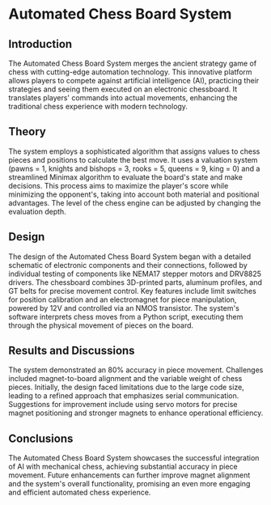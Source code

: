 # Automated Chess Board System

## Introduction

The Automated Chess Board System merges the ancient strategy game of chess with cutting-edge automation technology. This innovative platform allows players to compete against artificial intelligence (AI), practicing their strategies and seeing them executed on an electronic chessboard. It translates players' commands into actual movements, enhancing the traditional chess experience with modern technology.

## Theory

The system employs a sophisticated algorithm that assigns values to chess pieces and positions to calculate the best move. It uses a valuation system (pawns = 1, knights and bishops = 3, rooks = 5, queens = 9, king = 0) and a streamlined Minimax algorithm to evaluate the board's state and make decisions. This process aims to maximize the player's score while minimizing the opponent's, taking into account both material and positional advantages. The level of the chess engine can be adjusted by changing the evaluation depth.

## Design

The design of the Automated Chess Board System began with a detailed schematic of electronic components and their connections, followed by individual testing of components like NEMA17 stepper motors and DRV8825 drivers. The chessboard combines 3D-printed parts, aluminum profiles, and GT belts for precise movement control. Key features include limit switches for position calibration and an electromagnet for piece manipulation, powered by 12V and controlled via an NMOS transistor. The system's software interprets chess moves from a Python script, executing them through the physical movement of pieces on the board.

## Results and Discussions

The system demonstrated an 80% accuracy in piece movement. Challenges included magnet-to-board alignment and the variable weight of chess pieces. Initially, the design faced limitations due to the large code size, leading to a refined approach that emphasizes serial communication. Suggestions for improvement include using servo motors for precise magnet positioning and stronger magnets to enhance operational efficiency.

## Conclusions

The Automated Chess Board System showcases the successful integration of AI with mechanical chess, achieving substantial accuracy in piece movement. Future enhancements can further improve magnet alignment and the system's overall functionality, promising an even more engaging and efficient automated chess experience.

